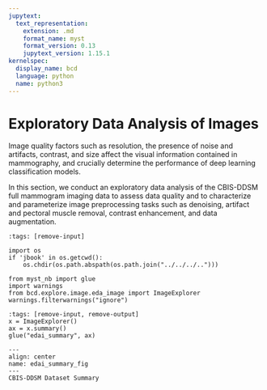 ```yaml
---
jupytext:
  text_representation:
    extension: .md
    format_name: myst
    format_version: 0.13
    jupytext_version: 1.15.1
kernelspec:
  display_name: bcd
  language: python
  name: python3
---
```


# Exploratory Data Analysis of Images

Image quality factors such as resolution, the presence of noise and artifacts, contrast, and size affect the visual information contained in mammography, and crucially determine the performance of deep learning classification models.

In this section, we conduct an exploratory data analysis of the CBIS-DDSM full mammogram imaging data to assess data quality and to characterize and parameterize image preprocessing tasks such as denoising, artifact and pectoral muscle removal, contrast enhancement, and data augmentation.

```{code-cell} ipython3
:tags: [remove-input]

import os
if 'jbook' in os.getcwd():
    os.chdir(os.path.abspath(os.path.join("../../../..")))

from myst_nb import glue
import warnings
from bcd.explore.image.eda_image import ImageExplorer
warnings.filterwarnings("ignore")
```

```{code-cell} ipython3
:tags: [remove-input, remove-output]
x = ImageExplorer()
ax = x.summary()
glue("edai_summary", ax)
```

```{glue:figure} edai_summary
---
align: center
name: edai_summary_fig
---
CBIS-DDSM Dataset Summary
```
